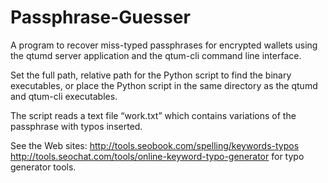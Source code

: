 # Passphrase-Guesser

A program to recover miss-typed passphrases for encrypted wallets using the qtumd server application and the qtum-cli command line interface.

Set the full path, relative path for the Python script to find the binary executables, or place the Python script in the same directory as the qtumd and qtum-cli executables.

The script reads a text file “work.txt” which contains variations of the passphrase with typos inserted.

See the Web sites:
http://tools.seobook.com/spelling/keywords-typos
http://tools.seochat.com/tools/online-keyword-typo-generator
for typo generator tools.
